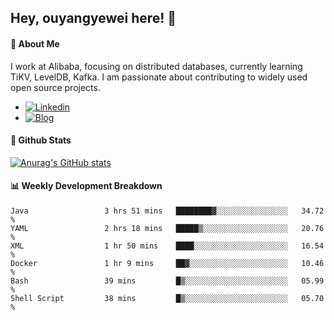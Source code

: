 ## Hey, ouyangyewei here! :wave:

#### :rocket: About Me
I work at Alibaba, focusing on distributed databases, currently learning TiKV, LevelDB, Kafka. I am passionate about contributing to widely used open source projects.

- [![Linkedin](https://img.shields.io/badge/LinkedIn-ouyangyewei-blue)](https://www.linkedin.com/in/ouyangyewei/)
- [![Blog](https://img.shields.io/badge/Blog-yeweiouyang-orange)](https://blog.csdn.net/yeweiouyang)

#### :star2: Github Stats
[![Anurag's GitHub stats](https://github-readme-stats.vercel.app/api?username=ouyangyewei&show_icons=true&cache_seconds=3600&theme=tokyonight)](https://github.com/anuraghazra/github-readme-stats)

#### :bar_chart: Weekly Development Breakdown
<!--START_SECTION:waka-->

```text
Java                 3 hrs 51 mins   ████████▓░░░░░░░░░░░░░░░░   34.72 %
YAML                 2 hrs 18 mins   █████▒░░░░░░░░░░░░░░░░░░░   20.76 %
XML                  1 hr 50 mins    ████░░░░░░░░░░░░░░░░░░░░░   16.54 %
Docker               1 hr 9 mins     ██▓░░░░░░░░░░░░░░░░░░░░░░   10.46 %
Bash                 39 mins         █▒░░░░░░░░░░░░░░░░░░░░░░░   05.99 %
Shell Script         38 mins         █▒░░░░░░░░░░░░░░░░░░░░░░░   05.70 %
```

<!--END_SECTION:waka-->
